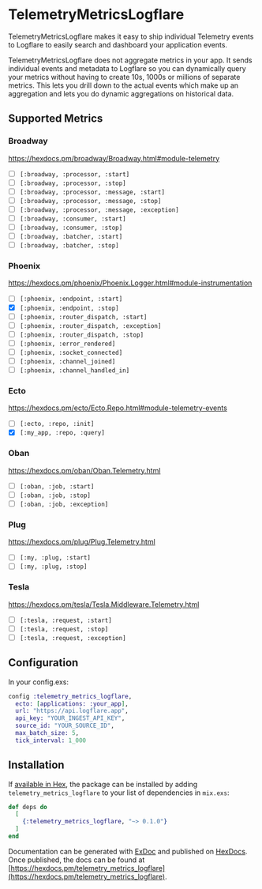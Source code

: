 # TelemetryMetricsLogflare

TelemetryMetricsLogflare makes it easy to ship individual Telemetry events to Logflare to easily search and dashboard your application events.

TelemetryMetricsLogflare does not aggregate metrics in your app. It sends individual events and metadata to Logflare so you can dynamically query your metrics without having to create 10s, 1000s or millions of separate metrics. This lets you drill down to the actual events which make up an aggregation and lets you do dynamic aggregations on historical data.

## Supported Metrics

### Broadway
https://hexdocs.pm/broadway/Broadway.html#module-telemetry

- [ ] `[:broadway, :processor, :start]`
- [ ] `[:broadway, :processor, :stop]`
- [ ] `[:broadway, :processor, :message, :start]`
- [ ] `[:broadway, :processor, :message, :stop]`
- [ ] `[:broadway, :processor, :message, :exception]`
- [ ] `[:broadway, :consumer, :start]`
- [ ] `[:broadway, :consumer, :stop]`
- [ ] `[:broadway, :batcher, :start]`
- [ ] `[:broadway, :batcher, :stop]`

### Phoenix
https://hexdocs.pm/phoenix/Phoenix.Logger.html#module-instrumentation


- [ ] `[:phoenix, :endpoint, :start]`
- [x] `[:phoenix, :endpoint, :stop]`
- [ ] `[:phoenix, :router_dispatch, :start]`
- [ ] `[:phoenix, :router_dispatch, :exception]`
- [ ] `[:phoenix, :router_dispatch, :stop]`
- [ ] `[:phoenix, :error_rendered]`
- [ ] `[:phoenix, :socket_connected]`
- [ ] `[:phoenix, :channel_joined]`
- [ ] `[:phoenix, :channel_handled_in]`

### Ecto
https://hexdocs.pm/ecto/Ecto.Repo.html#module-telemetry-events

- [ ] `[:ecto, :repo, :init]`
- [x] `[:my_app, :repo, :query]`

### Oban
https://hexdocs.pm/oban/Oban.Telemetry.html

- [ ] `[:oban, :job, :start]`
- [ ] `[:oban, :job, :stop]`
- [ ] `[:oban, :job, :exception]`

 ### Plug
 https://hexdocs.pm/plug/Plug.Telemetry.html

 - [ ] `[:my, :plug, :start]`
 - [ ] `[:my, :plug, :stop]`

 ### Tesla
 https://hexdocs.pm/tesla/Tesla.Middleware.Telemetry.html

 - [ ] `[:tesla, :request, :start]`
 - [ ] `[:tesla, :request, :stop]`
 - [ ] `[:tesla, :request, :exception]`

## Configuration 

In your config.exs: 

```elixir
config :telemetry_metrics_logflare,
  ecto: [applications: :your_app],
  url: "https://api.logflare.app",
  api_key: "YOUR_INGEST_API_KEY",
  source_id: "YOUR_SOURCE_ID",
  max_batch_size: 5,
  tick_interval: 1_000
```

## Installation

If [available in Hex](https://hex.pm/docs/publish), the package can be installed
by adding `telemetry_metrics_logflare` to your list of dependencies in `mix.exs`:

```elixir
def deps do
  [
    {:telemetry_metrics_logflare, "~> 0.1.0"}
  ]
end
```

Documentation can be generated with [ExDoc](https://github.com/elixir-lang/ex_doc)
and published on [HexDocs](https://hexdocs.pm). Once published, the docs can
be found at [https://hexdocs.pm/telemetry_metrics_logflare](https://hexdocs.pm/telemetry_metrics_logflare).

